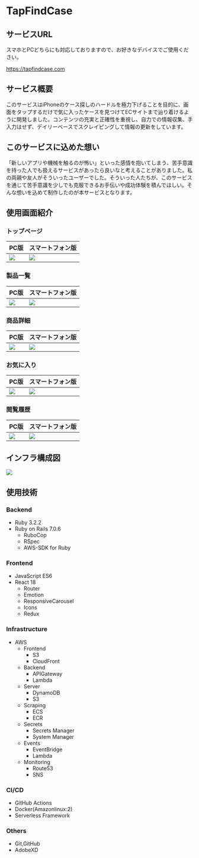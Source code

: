 # TapFindCase

## サービスURL

スマホとPCどちらにも対応しておりますので、お好きなデバイスでご使用ください。

https://tapfindcase.com

## サービス概要

このサービスはiPhoneのケース探しのハードルを極力下げることを目的に、画面をタップするだけで気に入ったケースを見つけてECサイトまで辿り着けるように開発しました。コンテンツの充実と正確性を重視し、自力での情報収集、手入力はせず、デイリーベースでスクレイピングして情報の更新をしています。

## このサービスに込めた想い

「新しいアプリや機械を触るのが怖い」といった感情を抱いてしまう、苦手意識を持った人でも扱えるサービスがあったら良いなと考えることがありました。私の両親や友人がそういったユーザーでした。そういった人たちが、このサービスを通じて苦手意識を少しでも克服できるお手伝いや成功体験を積んでほしい。そんな想いを込めて制作したのが本サービスとなります。

## 使用画面紹介

### トップページ

|PC版|スマートフォン版|
|:-----------|:-----------|
|<img src="./pc_top.gif">|<img src="./iphone_top.gif">|

### 製品一覧

|PC版|スマートフォン版|
|:-----------|:-----------|
|<img src="./pc_products_list.gif">|<img src="./iphone_products_list.gif">|

### 商品詳細

|PC版|スマートフォン版|
|:-----------|:-----------|
|<img src="./pc_detail.gif">|<img src="./iphone_detail.gif">|

### お気に入り

|PC版|スマートフォン版|
|:-----------|:-----------|
|<img src="./pc_favorites_list.gif">|<img src="./iphone_favorites_list.gif">|

### 閲覧履歴

|PC版|スマートフォン版|
|:-----------|:-----------|
|<img src="./pc_histories_list.gif">|<img src="./iphone_histories_list.gif">|

## インフラ構成図

<img src="./TapFindCase.drawio.png">

## 使用技術

### Backend

- Ruby 3.2.2
- Ruby on Rails 7.0.6
  - RuboCop
  - RSpec
  - AWS-SDK for Ruby

### Frontend

- JavaScript ES6
- React 18
  - Router
  - Emotion
  - ResponsiveCarousel
  - Icons
  - Redux

### Infrastructure

- AWS
  - Frontend
    - S3
    - CloudFront
  - Backend
    - APIGateway
    - Lambda
  - Server
    - DynamoDB
    - S3
  - Scraping
    - ECS
    - ECR
  - Secrets
    - Secrets Manager
    - System Manager
  - Events
    - EventBridge
    - Lambda
  - Monitoring
    - Route53
    - SNS

### CI/CD

- GitHub Actions
- Docker(Amazonlinux:2)
- Serverless Framework

### Others

- Git,GitHub
- AdobeXD
